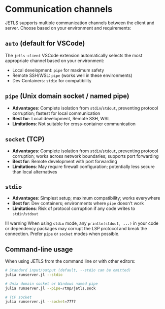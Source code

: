 # Communication channels

JETLS supports multiple communication channels between the client and server.
Choose based on your environment and requirements:

## `auto` (default for VSCode)

The `jetls-client` VSCode extension automatically selects the most appropriate
channel based on your environment:

- Local development: `pipe` for maximum safety
- Remote SSH/WSL: `pipe` (works well in these environments)
- Dev Containers: `stdio` for compatibility

## `pipe` (Unix domain socket / named pipe)

- **Advantages**: Complete isolation from `stdin`/`stdout`, preventing protocol
  corruption; fastest for local communication
- **Best for**: Local development, Remote SSH, WSL
- **Limitations**: Not suitable for cross-container communication

## `socket` (TCP)

- **Advantages**: Complete isolation from `stdin`/`stdout`, preventing protocol
  corruption; works across network boundaries; supports port forwarding
- **Best for**: Remote development with port forwarding
- **Limitations**: May require firewall configuration; potentially less secure
  than local alternatives

## `stdio`

- **Advantages**: Simplest setup; maximum compatibility; works everywhere
- **Best for**: Dev containers; environments where `pipe` doesn't work
- **Limitations**: Risk of protocol corruption if any code writes to
  `stdin`/`stdout`

!!! warning
    When using `stdio` mode, any `println(stdout, ...)` in your code or
    dependency packages may corrupt the LSP protocol and break the connection.
    Prefer `pipe` or `socket` modes when possible.

## Command-line usage

When using JETLS from the command line or with other editors:

```bash
# Standard input/output (default, --stdio can be omitted)
julia runserver.jl --stdio

# Unix domain socket or Windows named pipe
julia runserver.jl --pipe=/tmp/jetls.sock

# TCP socket
julia runserver.jl --socket=7777
```
